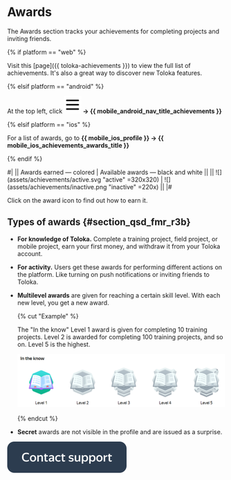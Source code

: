 # Awards

The Awards section tracks your achievements for completing projects and inviting friends.

{% if platform == "web" %}

Visit this [page]({{ toloka-achievements }}) to view the full list of achievements. It's also a great way to discover new Toloka features.

{% elsif platform == "android" %}

At the top left, click **![](assets/hamburger-menu.svg) → {{ mobile_android_nav_title_achievements }}**

{% elsif platform == "ios" %}


For a list of awards, go to **{{ mobile_ios_profile }} → {{ mobile_ios_achievements_awards_title }}**

{% endif %}

#|
|| Awards earned — colored         | Available awards — black and white        ||
|| ![](assets/achievements/active.svg "active" =320x320)  | ![](assets/achievements/inactive.png "inactive" =220x)  ||
|#

Click on the award icon to find out how to earn it.

## Types of awards {#section_qsd_fmr_r3b}

- **For knowledge of Toloka.** Complete a training project, field project, or mobile project, earn your first money, and withdraw it from your Toloka account.
- **For activity.** Users get these awards for performing different actions on the platform. Like turning on push notifications or inviting friends to Toloka.
- **Multilevel awards** are given for reaching a certain skill level. With each new level, you get a new award.

   {% cut "Example" %}

   The "In the know" Level 1 award is given for completing 10 training projects. Level 2 is awarded for completing 100 training projects, and so on. Level 5 is the highest.

   ![](assets/achievements/multilevel.png)

   {% endcut %}

- **Secret** awards are not visible in the profile and are issued as a surprise.


[![](assets/buttons/contact-support.svg)](troubleshooting/troubleshooting.md#not_working_properly)
